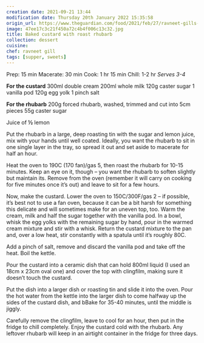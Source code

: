```yaml
---
creation date: 2021-09-21 13:44
modification date: Thursday 20th January 2022 15:35:58
origin_url: https://www.theguardian.com/food/2021/feb/27/ravneet-gills-recipe-for-baked-custard-roast-rhubarb
image: 47ee17c3c21f450a72c4b4f006c13c32.jpg
title: Baked custard with roast rhubarb
collection: dessert
cuisine:
chef: ravneet gill
tags: [supper, sweets]
---
```


Prep: 15 min
Macerate: 30 min
Cook: 1 hr 15 min
Chill: 1-2 hr
*Serves 3-4*

**For the custard**
300ml double cream
200ml whole milk
120g caster sugar
1 vanilla pod
120g egg yolk
1 pinch salt

**For the rhubarb**
200g forced rhubarb, washed, trimmed and cut into 5cm pieces
55g caster sugar

Juice of  **½** lemon

Put the rhubarb in a large, deep roasting tin with the sugar and lemon juice, mix with your hands until well coated. Ideally, you want the rhubarb to sit in one single layer in the tray, so spread it out and set aside to macerate for half an hour.

Heat the oven to 190C (170 fan)/gas 5, then roast the rhubarb for 10-15 minutes. Keep an eye on it, though – you want the rhubarb to soften slightly but maintain its. Remove from the oven (remember it will carry on cooking for five minutes once it’s out) and leave to sit for a few hours.

Now, make the custard. Lower the oven to 150C/300F/gas 2 – if possible, it’s best not to use a fan oven, because it can be a bit harsh for something this delicate and will sometimes make for an uneven top, too. Warm the cream, milk and half the sugar together with the vanilla pod. In a bowl, whisk the egg yolks with the remaining sugar by hand, pour in the warmed cream mixture and stir with a whisk. Return the custard mixture to the pan and, over a low heat, stir constantly with a spatula until it’s roughly 80C.

Add a pinch of salt, remove and discard the vanilla pod and take off the heat. Boil the kettle.

Pour the custard into a ceramic dish that can hold 800ml liquid (I used an 18cm x 23cm oval one) and cover the top with clingfilm, making sure it doesn’t touch the custard.

Put the dish into a larger dish or roasting tin and slide it into the oven. Pour the hot water from the kettle into the larger dish to come halfway up the sides of the custard dish, and bBake for 35-40 minutes, until the middle is jiggly.

Carefully remove the clingfilm, leave to cool for an hour, then put in the fridge to chill completely. Enjoy the custard cold with the rhubarb. Any leftover rhubarb will keep in an airtight container in the fridge for three days.